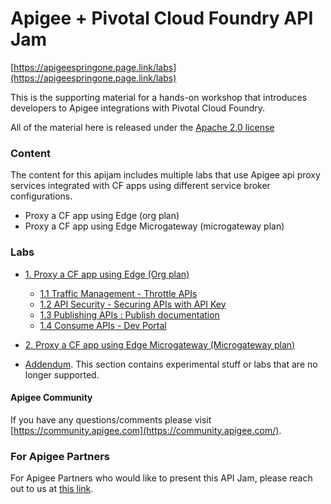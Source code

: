 # Apigee + Pivotal Cloud Foundry API Jam
[https://apigeespringone.page.link/labs](https://apigeespringone.page.link/labs)

This is the supporting material for a hands-on workshop that introduces developers to Apigee integrations with Pivotal Cloud Foundry.


All of the material here is released under the [Apache 2.0 license](./LICENSE.md)

### Content
The content for this apijam includes multiple labs that use Apigee api proxy services integrated with CF apps using different service broker configurations.
* Proxy a CF app using Edge (org plan)
* Proxy a CF app using Edge Microgateway (microgateway plan)

### Labs
- [1. Proxy a CF app using Edge (Org plan)](Lab%201%20-%20Proxy%20a%20CF%20app%20using%20Edge%20(Org%20plan))
    - [1.1 Traffic Management - Throttle APIs](Lab%201%20-%20Proxy%20a%20CF%20app%20using%20Edge%20(Org%20plan)/Lab%201.1%20Traffic%20Management%20-%20Throttle%20APIs)
    - [1.2 API Security - Securing APIs with API Key](Lab%201%20-%20Proxy%20a%20CF%20app%20using%20Edge%20(Org%20plan)/Lab%201.2%20API%20Security%20-%20Securing%20APIs%20with%20API%20Keys)
    - [1.3 Publishing APIs : Publish documentation](Lab%201%20-%20Proxy%20a%20CF%20app%20using%20Edge%20(Org%20plan)/Lab%201.3%20API%20Publishing%20-%20Documentation)
    - [1.4 Consume APIs - Dev Portal](Lab%201%20-%20Proxy%20a%20CF%20app%20using%20Edge%20(Org%20plan)/Lab%201.4%20Consume%20APIs)
- [2. Proxy a CF app using Edge Microgateway (Microgateway plan)](Lab%202%20-%20Proxy%20a%20CF%20app%20using%20Edge%20Microgateway%20(Microgateway%20plan))

- [Addendum](./addendum). This section contains experimental stuff or labs that are no longer supported.

#### Apigee Community 
If you have any questions/comments please visit [https://community.apigee.com](https://community.apigee.com/).

### For Apigee Partners
For Apigee Partners who would like to present this API Jam, please reach out to us at [this link](https://apigeespringone.page.link/partner-request-form).
